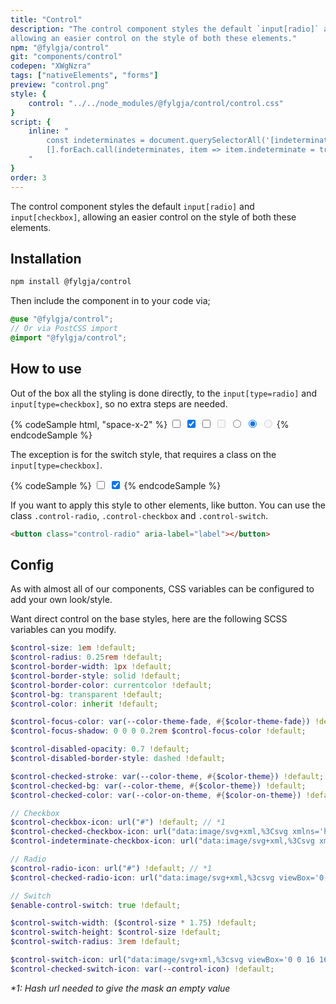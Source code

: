 ```yaml
---
title: "Control"
description: "The control component styles the default `input[radio]` and `input[checkbox]`,
allowing an easier control on the style of both these elements."
npm: "@fylgja/control"
git: "components/control"
codepen: "XWgNzra"
tags: ["nativeElements", "forms"]
preview: "control.png"
style: {
    control: "../../node_modules/@fylgja/control/control.css"
}
script: {
    inline: "
        const indeterminates = document.querySelectorAll('[indeterminate]');
        [].forEach.call(indeterminates, item => item.indeterminate = true);
    "
}
order: 3
---
```


The control component styles the default `input[radio]` and `input[checkbox]`,
allowing an easier control on the style of both these elements.

## Installation

```bash
npm install @fylgja/control
```

Then include the component in to your code via;

```scss
@use "@fylgja/control";
// Or via PostCSS import
@import "@fylgja/control";
```

## How to use

Out of the box all the styling is done directly,
to the `input[type=radio]` and `input[type=checkbox]`,
so no extra steps are needed.

{% codeSample html, "space-x-2" %}
<input type="checkbox">
<input type="checkbox" checked>
<input type="checkbox" indeterminate>
<input type="checkbox" disabled>
<input type="radio">
<input type="radio" checked>
<input type="radio" disabled>
{% endcodeSample %}

The exception is for the switch style,
that requires a class on the `input[type=checkbox]`.

{% codeSample %}
<input type="checkbox" class="control-switch">
<input type="checkbox" class="control-switch" checked>
{% endcodeSample %}

If you want to apply this style to other elements, like button.
You can use the class `.control-radio`, `.control-checkbox` and `.control-switch`.

```html
<button class="control-radio" aria-label="label"></button>
```

## Config

As with almost all of our components,
CSS variables can be configured to add your own look/style.

Want direct control on the base styles,
here are the following SCSS variables can you modify.

```scss
$control-size: 1em !default;
$control-radius: 0.25rem !default;
$control-border-width: 1px !default;
$control-border-style: solid !default;
$control-border-color: currentcolor !default;
$control-bg: transparent !default;
$control-color: inherit !default;

$control-focus-color: var(--color-theme-fade, #{$color-theme-fade}) !default;
$control-focus-shadow: 0 0 0 0.2rem $control-focus-color !default;

$control-disabled-opacity: 0.7 !default;
$control-disabled-border-style: dashed !default;

$control-checked-stroke: var(--color-theme, #{$color-theme}) !default;
$control-checked-bg: var(--color-theme, #{$color-theme}) !default;
$control-checked-color: var(--color-on-theme, #{$color-on-theme}) !default;

// Checkbox
$control-checkbox-icon: url("#") !default; // *1
$control-checked-checkbox-icon: url("data:image/svg+xml,%3Csvg xmlns='http://www.w3.org/2000/svg' viewBox='0 0 24 24' fill='none' stroke='white' stroke-width='3'%3E%3Cpath d='M20 6L9 17l-5-5'/%3E%3C/svg%3E") !default;
$control-indeterminate-checkbox-icon: url("data:image/svg+xml,%3Csvg xmlns='http://www.w3.org/2000/svg' viewBox='0 0 24 24' fill='none' stroke='white' stroke-width='3'%3E%3Cpath d='M5 12h14'/%3E%3C/svg%3E") !default;

// Radio
$control-radio-icon: url("#") !default; // *1
$control-checked-radio-icon: url("data:image/svg+xml,%3csvg viewBox='0 0 16 16' fill='white' xmlns='http://www.w3.org/2000/svg'%3e%3ccircle cx='8' cy='8' r='4'/%3e%3c/svg%3e") !default;

// Switch
$enable-control-switch: true !default;

$control-switch-width: ($control-size * 1.75) !default;
$control-switch-height: $control-size !default;
$control-switch-radius: 3rem !default;

$control-switch-icon: url("data:image/svg+xml,%3csvg viewBox='0 0 16 16' fill='white' xmlns='http://www.w3.org/2000/svg'%3e%3ccircle cx='8' cy='8' r='5'/%3e%3c/svg%3e") !default;
$control-checked-switch-icon: var(--control-icon) !default;
```

_*1: Hash url needed to give the mask an empty value_
